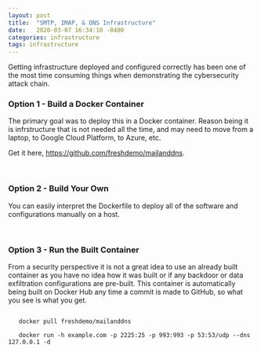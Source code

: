 ```yaml
---
layout: post
title:  "SMTP, IMAP, & DNS Infrastructure"
date:   2020-03-07 16:34:10 -0400
categories: infrastructure 
tags: infrastructure
---
```

<p>
Getting infrastructure deployed and configured correctly has been one of the most time consuming things when demonstrating the cybersecurity attack chain.
</p>

<h3>Option 1 - Build a Docker Container</h3>

<p>
The primary goal was to deploy this in a Docker container. Reason being it is infrstructure that is not needed all the time, and may need to move from a laptop, to Google Cloud Platform, to Azure, etc.
</p>

<p>
Get it here, <a href="https://github.com/freshdemo/mailanddns" target="_blank">https://github.com/freshdemo/mailanddns</a>.
</p>
<br>

<h3>Option 2 - Build Your Own</h3>

<p>
You can easily interpret the Dockerfile to deploy all of the software and configurations manually on a host.
</p>
<br>

<h3>Option 3 - Run the Built Container</h3>

<p>
From a security perspective it is not a great idea to use an already built container as you have no idea how it was built or if any backdoor or data exfiltration configurations are pre-built. This container is automatically being built on Docker Hub any time a commit is made to GitHub, so what you see is what you get.
</p>

<code>
   docker pull freshdemo/mailanddns<br>
   docker run -h example.com -p 2225:25 -p 993:993 -p 53:53/udp --dns 127.0.0.1 -d <image ID>
</code>
<br>

<!-- Cloudflare Web Analytics --><script defer src='https://static.cloudflareinsights.com/beacon.min.js' data-cf-beacon='{"token": "3ff248322f9d497f8802ebf7d47130c1"}'></script><!-- End Cloudflare Web Analytics -->
